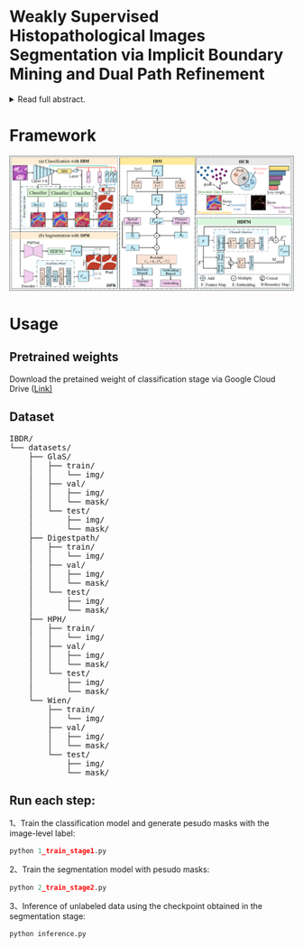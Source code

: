 # Weakly Supervised Histopathological Images Segmentation via Implicit Boundary Mining and Dual Path Refinement
<details>
<summary>Read full abstract.</summary>
Accurate segmentation of pathological tissue is essential for characterizing the tumor microenvironment, thereby enabling precise treatment planning and prognostic assessment. However, weakly supervised methods based on image-level labels and class activation maps (CAMs) often suffer from boundary imprecision due to over- or under-activation, particularly in the presence of inter-class homogeneity and intra-class heterogeneity. To address these challenges, we propose an Implicit Boundary Mining (IBM) module that enhances subtle edge cues embedded in deep features to facilitate boundary localization under image-level supervision. To further suppress pseudo-label noise, we introduce a Dual Path Refinement (DPR) architecture guided by an Intra-Inter Class Consistency with Boundary Awareness (IICB) loss. DPR simultaneously predicts tissue regions and refines boundaries via context-aware attention, while IICB promotes semantic consistency and enhances boundary precision. Extensive experiments on three tumor datasets (two public and one in-house) and a public gland dataset demonstrate that our method achieves state-of-the-art performance among weakly supervised approaches. Moreover, few-shot domain adaptation results highlight its strong generalization capability with minimal retraining, underscoring its practical value in real-world clinical applications.
</details>

# Framework

![framework](framework.png)

# Usage

## Pretrained weights

Download the pretained weight of classification stage via Google Cloud Drive ([Link)](https://drive.google.com/file/d/10wic04KljWVPhujaujrKak4iIgjm3d5m/view?usp=drive_link)

## Dataset

<pre>
IBDR/
└── datasets/
    ├── GlaS/
    │   ├── train/
    │   │   └── img/
    │   ├── val/
    │   │   ├── img/
    │   │   └── mask/
    │   └── test/
    │       ├── img/
    │       └── mask/
    ├── Digestpath/
    │   ├── train/
    │   │   └── img/
    │   ├── val/
    │   │   ├── img/
    │   │   └── mask/
    │   └── test/
    │       ├── img/
    │       └── mask/
    ├── HPH/
    │   ├── train/
    │   │   └── img/
    │   ├── val/
    │   │   ├── img/
    │   │   └── mask/
    │   └── test/
    │       ├── img/
    │       └── mask/
    └── Wien/
        ├── train/
        │   └── img/
        ├── val/
        │   ├── img/
        │   └── mask/
        └── test/
            ├── img/
            └── mask/
</pre>

## Run each step:

1、Train the classification model and generate pesudo masks with the image-level label:

```python
python 1_train_stage1.py
```

2、Train the segmentation model with pesudo masks:

```python
python 2_train_stage2.py
```

3、Inference of unlabeled data using the checkpoint obtained in the segmentation stage:

```python
python inference.py
```

